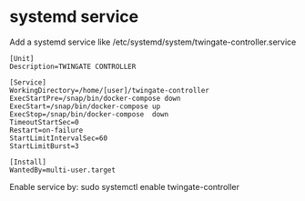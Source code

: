 # systemd service


Add a systemd service like /etc/systemd/system/twingate-controller.service

```
[Unit]
Description=TWINGATE CONTROLLER

[Service]
WorkingDirectory=/home/[user]/twingate-controller
ExecStartPre=/snap/bin/docker-compose down
ExecStart=/snap/bin/docker-compose up
ExecStop=/snap/bin/docker-compose  down
TimeoutStartSec=0
Restart=on-failure
StartLimitIntervalSec=60
StartLimitBurst=3

[Install]
WantedBy=multi-user.target
```



Enable service by:
sudo systemctl enable twingate-controller
